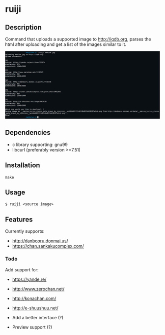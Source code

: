 # ruiji

## Description
Command that uploads a supported image to http://iqdb.org,
parses the html after uploading and get a list of the images similar to it.

![Alt text](ruiji_screenshot.png?raw=true "ruiji")

## Dependencies
 - c library supporting: gnu99
 - libcurl (preferably version >=7.51)

## Installation
```
make
```

## Usage
```
$ ruiji <source image>
```

## Features
Currently supports:
 - http://danbooru.donmai.us/
 - https://chan.sankakucomplex.com/

### Todo
Add support for:
 - https://yande.re/
 - http://www.zerochan.net/
 - http://konachan.com/
 - http://e-shuushuu.net/

 - Add a better interface (?)
 - Preview support (?)

